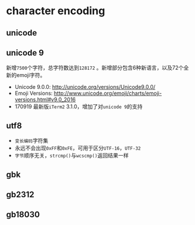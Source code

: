 # character encoding

## unicode

## unicode 9

新增`7500`个字符，总字符数达到`128172` 。新增部分包含6种新语言，以及72个全新的emoji字符。

* Unicode 9.0.0: <http://unicode.org/versions/Unicode9.0.0/>
* Emoji Versions: <http://www.unicode.org/emoji/charts/emoji-versions.html#v9.0_2016>
* 170919 最新版`iTerm2` 3.1.0，增加了对`unicode 9`的支持


## utf8

* `变长编码`字符集
* 永远不会出现`0xFF`和`0xFE`，可用于区分`UTF-16`，`UTF-32`
* `字节`顺序无关，`strcmp()`与`wcscmp()`返回结果一样


## gbk
## gb2312
## gb18030



